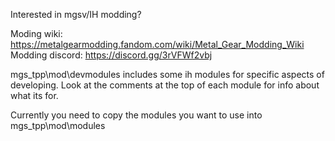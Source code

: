 Interested in mgsv/IH modding?

Moding wiki:
https://metalgearmodding.fandom.com/wiki/Metal_Gear_Modding_Wiki
Modding discord:
https://discord.gg/3rVFWf2vbj

mgs_tpp\mod\devmodules includes some ih modules for specific aspects of developing.
Look at the comments at the top of each module for info about what its for.

Currently you need to copy the modules you want to use into mgs_tpp\mod\modules
